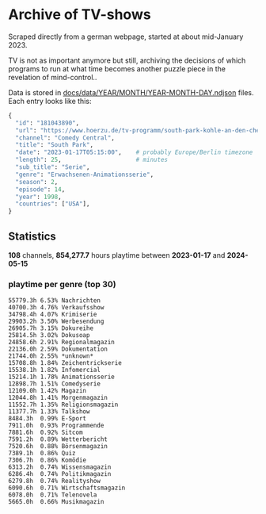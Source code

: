 # Archive of TV-shows

Scraped directly from a german webpage, started at about mid-January 2023.

TV is not as important anymore but still, archiving the decisions of which programs to run at what time
becomes another puzzle piece in the revelation of mind-control.. 

Data is stored in [docs/data/YEAR/MONTH/YEAR-MONTH-DAY.ndjson](docs/data/) files. 
Each entry looks like this:

```python
{
  "id": "181043890", 
  "url": "https://www.hoerzu.de/tv-programm/south-park-kohle-an-den-chefkoch/bid_181043890/", 
  "channel": "Comedy Central", 
  "title": "South Park", 
  "date": "2023-01-17T05:15:00",    # probably Europe/Berlin timezone 
  "length": 25,                     # minutes 
  "sub_title": "Serie", 
  "genre": "Erwachsenen-Animationsserie", 
  "season": 2, 
  "episode": 14, 
  "year": 1998, 
  "countries": ["USA"],
}
```

## Statistics

**108** channels, **854,277.7** hours playtime between **2023-01-17** and **2024-05-15**


### playtime per genre (top 30)

    55779.3h 6.53% Nachrichten
    40700.3h 4.76% Verkaufsshow
    34798.4h 4.07% Krimiserie
    29903.2h 3.50% Werbesendung
    26905.7h 3.15% Dokureihe
    25814.5h 3.02% Dokusoap
    24858.6h 2.91% Regionalmagazin
    22136.0h 2.59% Dokumentation
    21744.0h 2.55% *unknown*
    15708.8h 1.84% Zeichentrickserie
    15538.1h 1.82% Infomercial
    15214.1h 1.78% Animationsserie
    12898.7h 1.51% Comedyserie
    12109.0h 1.42% Magazin
    12044.8h 1.41% Morgenmagazin
    11552.7h 1.35% Religionsmagazin
    11377.7h 1.33% Talkshow
    8484.3h  0.99% E-Sport
    7911.0h  0.93% Programmende
    7881.6h  0.92% Sitcom
    7591.2h  0.89% Wetterbericht
    7520.6h  0.88% Börsenmagazin
    7389.1h  0.86% Quiz
    7306.7h  0.86% Komödie
    6313.2h  0.74% Wissensmagazin
    6286.4h  0.74% Politikmagazin
    6279.8h  0.74% Realityshow
    6090.6h  0.71% Wirtschaftsmagazin
    6078.0h  0.71% Telenovela
    5665.0h  0.66% Musikmagazin
